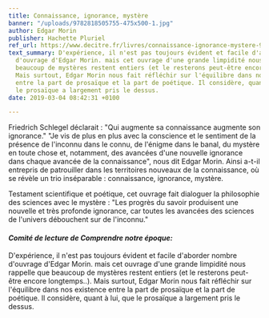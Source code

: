 ```yaml
---
title: Connaissance, ignorance, mystère
banner: "/uploads/9782818505755-475x500-1.jpg"
author: Edgar Morin
publisher: Hachette Pluriel
ref_url: https://www.decitre.fr/livres/connaissance-ignorance-mystere-9782818505755.html
text_summary: D'expérience, il n'est pas toujours évident et facile d'aborder nombre
  d'ouvrage d'Edgar Morin. mais cet ouvrage d'une grande limpidité nous rappelle que
  beaucoup de mystères restent entiers (et le resterons peut-être encore longtemps..).
  Mais surtout, Edgar Morin nous fait réfléchir sur l'équilibre dans nos existence
  entre la part de prosaïque et la part de poétique. Il considère, quant à lui, que
  le prosaïque a largement pris le dessus.
date: 2019-03-04 08:42:31 +0100

---
```

Friedrich Schlegel déclarait : "Qui augmente sa connaissance augmente son ignorance." "Je vis de plus en plus avec la conscience et le sentiment de la présence de l'inconnu dans le connu, de l'énigme dans le banal, du mystère en toute chose et, notamment, des avancées d'une nouvelle ignorance dans chaque avancée de la connaissance", nous dit Edgar Morin. Ainsi a-t-il entrepris de patrouiller dans les territoires nouveaux de la connaissance, où se révèle un trio inséparable : connaissance, ignorance, mystère.

Testament scientifique et poétique, cet ouvrage fait dialoguer la philosophie des sciences avec le mystère : "Les progrès du savoir produisent une nouvelle et très profonde ignorance, car toutes les avancées des sciences de l'univers débouchent sur de l'inconnu."

#### **_Comité de lecture de Comprendre notre époque:_**

D'expérience, il n'est pas toujours évident et facile d'aborder nombre d'ouvrage d'Edgar Morin. mais cet ouvrage d'une grande limpidité nous rappelle que beaucoup de mystères restent entiers (et le resterons peut-être encore longtemps..). Mais surtout, Edgar Morin nous fait réfléchir sur l'équilibre dans nos existence entre la part de prosaïque et la part de poétique. Il considère, quant à lui, que le prosaïque a largement pris le dessus.
